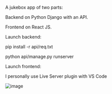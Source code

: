 A jukebox app of two parts:

Backend on Python Django with an API.

Frontend on React JS.


Launch backend:

  pip install -r api/req.txt

  python api/manage.py runserver


Launch frontend:

  I personally use Live Server plugin with VS Code

![image](https://github.com/VladislavRusakov/Jukebox_Django_React_app/assets/61735653/b4ece09b-c0a6-49b3-946c-e65248e00506)

